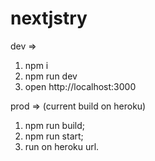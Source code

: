 # nextjstry


dev =>

1. npm i 
2. npm run dev
3. open http://localhost:3000


prod => (current build on heroku)

1. npm run build;
2. npm run start;
3. run on heroku url.

